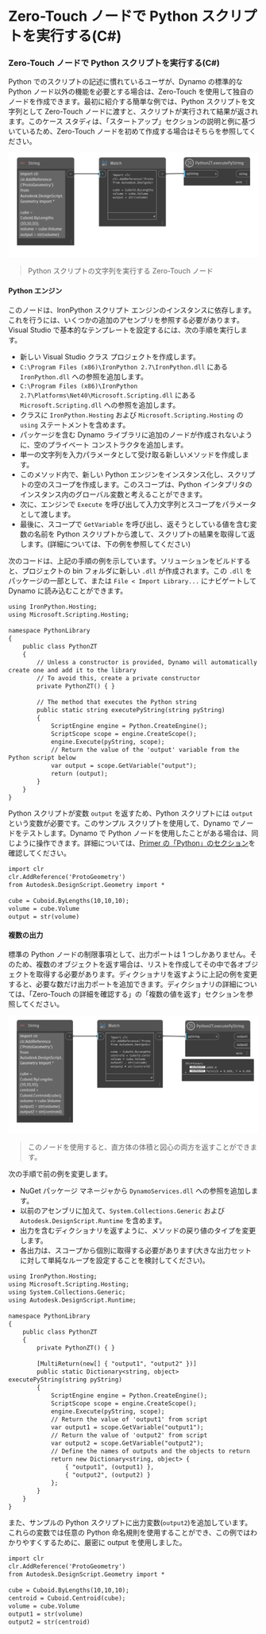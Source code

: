 # Zero-Touch ノードで Python スクリプトを実行する(C#)

### Zero-Touch ノードで Python スクリプトを実行する(C#) <a href="#executing-python-scripts-in-zero-touch-nodes-c" id="executing-python-scripts-in-zero-touch-nodes-c"></a>

Python でのスクリプトの記述に慣れているユーザが、Dynamo の標準的な Python ノード以外の機能を必要とする場合は、Zero-Touch を使用して独自のノードを作成できます。最初に紹介する簡単な例では、Python スクリプトを文字列として Zero-Touch ノードに渡すと、スクリプトが実行されて結果が返されます。このケース スタディは、「スタートアップ」セクションの説明と例に基づいているため、Zero-Touch ノードを初めて作成する場合はそちらを参照してください。

![Python スクリプトの文字列を実行する Zero-Touch ノード](images/python-case-study.png)

> Python スクリプトの文字列を実行する Zero-Touch ノード

#### Python エンジン <a href="#python-engine" id="python-engine"></a>

このノードは、IronPython スクリプト エンジンのインスタンスに依存します。これを行うには、いくつかの追加のアセンブリを参照する必要があります。Visual Studio で基本的なテンプレートを設定するには、次の手順を実行します。

* 新しい Visual Studio クラス プロジェクトを作成します。
* `C:\Program Files (x86)\IronPython 2.7\IronPython.dll` にある `IronPython.dll` への参照を追加します。
* `C:\Program Files (x86)\IronPython 2.7\Platforms\Net40\Microsoft.Scripting.dll` にある `Microsoft.Scripting.dll` への参照を追加します。
* クラスに `IronPython.Hosting` および `Microsoft.Scripting.Hosting` の `using` ステートメントを含めます。
* パッケージを含む Dynamo ライブラリに追加のノードが作成されないように、空のプライベート コンストラクタを追加します。
* 単一の文字列を入力パラメータとして受け取る新しいメソッドを作成します。
* このメソッド内で、新しい Python エンジンをインスタンス化し、スクリプトの空のスコープを作成します。このスコープは、Python インタプリタのインスタンス内のグローバル変数と考えることができます。
* 次に、エンジンで `Execute` を呼び出して入力文字列とスコープをパラメータとして渡します。
* 最後に、スコープで `GetVariable` を呼び出し、返そうとしている値を含む変数の名前を Python スクリプトから渡して、スクリプトの結果を取得して返します。(詳細については、下の例を参照してください)

次のコードは、上記の手順の例を示しています。ソリューションをビルドすると、プロジェクトの bin フォルダに新しい `.dll` が作成されます。この `.dll` をパッケージの一部として、または `File < Import Library...` にナビゲートして Dynamo に読み込むことができます。

```
using IronPython.Hosting;
using Microsoft.Scripting.Hosting;

namespace PythonLibrary
{
    public class PythonZT
    {
        // Unless a constructor is provided, Dynamo will automatically create one and add it to the library
        // To avoid this, create a private constructor
        private PythonZT() { }

        // The method that executes the Python string
        public static string executePyString(string pyString)
        {
            ScriptEngine engine = Python.CreateEngine();
            ScriptScope scope = engine.CreateScope();
            engine.Execute(pyString, scope);
            // Return the value of the 'output' variable from the Python script below
            var output = scope.GetVariable("output");
            return (output);
        }
    }
}
```

Python スクリプトが変数 `output` を返すため、Python スクリプトには `output` という変数が必要です。このサンプル スクリプトを使用して、Dynamo でノードをテストします。Dynamo で Python ノードを使用したことがある場合は、同じように操作できます。詳細については、[Primer の「Python」のセクション](http://dynamoprimer.com/en/09\_Custom-Nodes/9-4\_Python.html)を確認してください。

```
import clr
clr.AddReference('ProtoGeometry')
from Autodesk.DesignScript.Geometry import *

cube = Cuboid.ByLengths(10,10,10);
volume = cube.Volume
output = str(volume)
```

#### 複数の出力 <a href="#multiple-outputs" id="multiple-outputs"></a>

標準の Python ノードの制限事項として、出力ポートは 1 つしかありません。そのため、複数のオブジェクトを返す場合は、リストを作成してその中で各オブジェクトを取得する必要があります。ディクショナリを返すように上記の例を変更すると、必要な数だけ出力ポートを追加できます。ディクショナリの詳細については、「Zero-Touch の詳細を確認する」の「複数の値を返す」セクションを参照してください。

![このノードを使用すると、直方体の体積と図心の両方を返すことができます。](images/python-multi-case-study.png)

> このノードを使用すると、直方体の体積と図心の両方を返すことができます。

次の手順で前の例を変更します。

* NuGet パッケージ マネージャから `DynamoServices.dll` への参照を追加します。
* 以前のアセンブリに加えて、`System.Collections.Generic` および `Autodesk.DesignScript.Runtime` を含めます。
* 出力を含むディクショナリを返すように、メソッドの戻り値のタイプを変更します。
* 各出力は、スコープから個別に取得する必要があります(大きな出力セットに対して単純なループを設定することを検討してください)。

```
using IronPython.Hosting;
using Microsoft.Scripting.Hosting;
using System.Collections.Generic;
using Autodesk.DesignScript.Runtime;

namespace PythonLibrary
{
    public class PythonZT
    {
        private PythonZT() { }

        [MultiReturn(new[] { "output1", "output2" })]
        public static Dictionary<string, object> executePyString(string pyString)
        {
            ScriptEngine engine = Python.CreateEngine();
            ScriptScope scope = engine.CreateScope();
            engine.Execute(pyString, scope);
            // Return the value of 'output1' from script
            var output1 = scope.GetVariable("output1");
            // Return the value of 'output2' from script
            var output2 = scope.GetVariable("output2");
            // Define the names of outputs and the objects to return
            return new Dictionary<string, object> {
                { "output1", (output1) },
                { "output2", (output2) }
            };
        }
    }
}
```

また、サンプルの Python スクリプトに出力変数(`output2`)を追加しています。これらの変数では任意の Python 命名規則を使用することができ、この例ではわかりやすくするために、厳密に output を使用しました。

```
import clr
clr.AddReference('ProtoGeometry')
from Autodesk.DesignScript.Geometry import *

cube = Cuboid.ByLengths(10,10,10);
centroid = Cuboid.Centroid(cube);
volume = cube.Volume
output1 = str(volume)
output2 = str(centroid)
```
